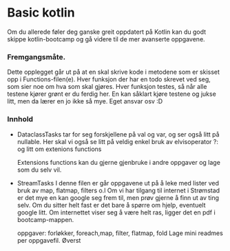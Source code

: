 # Basic kotlin
Om du allerede føler deg ganske greit oppdatert på Kotlin kan du godt skippe kotlin-bootcamp og gå videre til de mer avanserte oppgavene.
### Fremgangsmåte.
Dette opplegget går ut på at en skal skrive kode i metodene som er skisset opp i Functions-filen(e).
Hver funksjon der har en todo skrevet ved seg, som sier noe om hva som skal gjøres. Hver funksjon testes, så når alle testene kjører grønt er du ferdig her.
En kan såklart kjøre testene og jukse litt, men da lærer en jo ikke så mye. Eget ansvar osv :D
### Innhold
- DataclassTasks tar for seg forskjellene på val og var, og ser også litt på nullable.
    Her skal vi også se litt på veldig enkel bruk av elvisoperator ?: og litt om extenions functions
    
    Extensions functions kan du gjerne gjenbruke i andre oppgaver og lage som du selv vil. 
    
- StreamTasks
    I denne filen er går oppgavene ut på å leke med lister ved bruk av map, flatmap, filters o.l
    Om vi har tilgang til internet i Strømstad er det mye en kan google seg frem til, men prøv gjerne
    å finn ut av ting selv. Om du sitter helt fast er det bare å spørre om hjelp, eventuelt google litt.
    Om internettet viser seg å være helt ras, ligger det en pdf i bootcamp-mappen.
    
    
    
    
    
    
    
    
    
    
    oppgaver: forløkker, foreach,map, filter, flatmap, fold
    Lage mini readmes per oppgavefil. Øverst